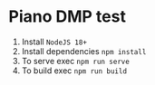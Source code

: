 # Piano DMP test

1. Install `NodeJS 18+`
2. Install dependencies `npm install`
3. To serve exec `npm run serve`
4. To build exec `npm run build`
